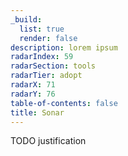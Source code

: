 ```yaml
---
_build:
  list: true
  render: false
description: lorem ipsum
radarIndex: 59
radarSection: tools
radarTier: adopt
radarX: 71
radarY: 76
table-of-contents: false
title: Sonar
---
```


TODO justification
